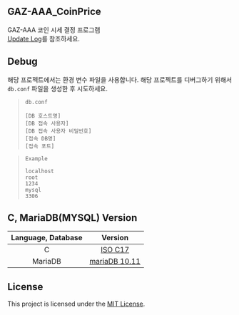 ## GAZ-AAA_CoinPrice
GAZ-AAA 코인 시세 결정 프로그램  
[Update Log](VERSION_LOG.md)를 참조하세요.

## Debug
해당 프로젝트에서는 환경 변수 파일을 사용합니다. 해당 프로젝트를 디버그하기 위해서 `db.conf` 파일을 생성한 후 시도하세요.

> `db.conf`
> ```
> [DB 호스트명]
> [DB 접속 사용자]
> [DB 접속 사용자 비밀번호]
> [접속 DB명]
> [접속 포트]
> ```

> `Example`
> ```
> localhost
> root
> 1234
> mysql
> 3306
> ```

## C, MariaDB(MYSQL) Version
|Language, Database|Version|
|:---:|:---:|
|C|[ISO C17](https://www.iso-9899.info/wiki/The_Standard)|
|MariaDB|[mariaDB 10.11](https://mariadb.org/download/)|

## License
This project is licensed under the [MIT License](LICENSE).




























